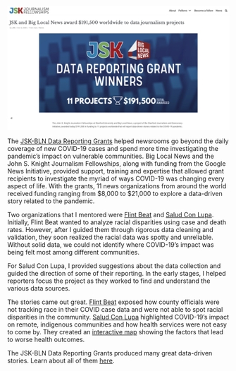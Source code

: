 ![Alt text](images/jsk-bln-grants.png?raw=true "Logo")

The [JSK-BLN Data Reporting Grants](https://jsk.stanford.edu/news/2020/jsk-and-big-local-news-award-191500-worldwide-to-data-journalism-projects/) helped newsrooms go beyond the daily coverage of new COVID-19 cases and spend more time investigating the pandemic’s impact on vulnerable communities. Big Local News and the John S. Knight Journalism Fellowships, along with funding from the Google News Initiative, provided support, training and expertise that allowed grant recipients to investigate the myriad of ways COVID-19 was changing every aspect of life. With the grants, 11 news organizations from around the world received funding ranging from $8,000 to $21,000 to explore a data-driven story related to the pandemic. 

Two organizations that I mentored were [Flint Beat](https://flintbeat.com/) and [Salud Con Lupa](https://saludconlupa.com/). Initially, Flint Beat wanted to analyze racial disparities using case and death rates. However, after I guided them through rigorous data cleaning and validation, they soon realized the racial data was spotty and unreliable. Without solid data, we could not identify where COVID-19’s impact was being felt most among different communities. 

For Salud Con Lupa, I provided suggestions about the data collection and guided the direction  of some of their reporting. In the early stages, I helped reporters focus the project as they worked to find and understand the various data sources. 

The stories came out great. [Flint Beat](https://flintbeat.com/when-race-data-goes-missing-how-do-health-leaders-combat-covid-racial-disparities-in-flint/) exposed how county officials were not tracking race in their COVID case data and were not able to spot racial disparities in the community. [Salud Con Lupa](https://saludconlupa.com/series/el-otro-peru/) highlighted COVID-19’s impact on remote, indigenous communities and how health services were not easy to come by. They created an [interactive map](https://saludconlupa.com/series/el-otro-peru/datos/) showing the factors that lead to worse health outcomes.

The JSK-BLN Data Reporting Grants produced many great data-driven stories. Learn about all of them [here](https://biglocalnews.org/posts/2022/04/11/covid-grant-stories.html).
